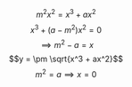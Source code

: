 $$m^2 x^2 = x^3 + ax^2$$
$$x^3 + (a - m^2) x^2 = 0$$
$$\implies m^2 - a = x$$
$$y = \pm \sqrt{x^3 + ax^2}$$
$$m^2 = a \implies x = 0$$
